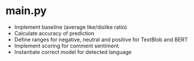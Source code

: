 # main.py

- Implement baseline (average like/dislike ratio)
- Calculate accuracy of prediction
- Define ranges for negative, neutral and positive for TextBlob and BERT
- Implement scoring for comment sentiment
- Instantiate correct model for detected language
